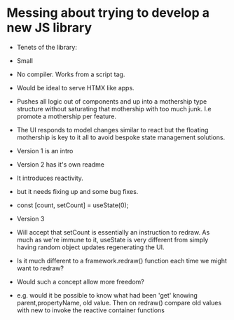 # Messing about trying to develop a new JS library

- Tenets of the library:
- Small
- No compiler. Works from a script tag.
- Would be ideal to serve HTMX like apps.
- Pushes all logic out of components and up into a mothership type structure without saturating that mothership with too much junk. I.e promote a mothership per feature.
- The UI responds to model changes similar to react but the floating mothership is key to it all to avoid bespoke state management solutions.

- Version 1 is an intro
- Version 2 has it's own readme
- It introduces reactivity.
- but it needs fixing up and some bug fixes.

- const [count, setCount] = useState(0);
- Version 3
- Will accept that setCount is essentially an instruction to redraw. As much as we're immune to it, useState is very different from simply having random object updates regenerating the UI.
- Is it much different to a framework.redraw() function each time we might want to redraw?
- Would such a concept allow more freedom?
- e.g. would it be possible to know what had been 'get' knowing parent,propertyName, old value. Then on redraw() compare old values with new to invoke the reactive container functions
